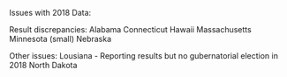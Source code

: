 Issues with 2018 Data:

Result discrepancies:
Alabama
Connecticut
Hawaii
Massachusetts
Minnesota (small)
Nebraska

Other issues:
Lousiana - Reporting results but no gubernatorial election in 2018
North Dakota

